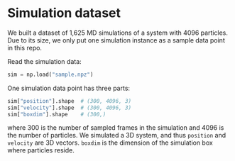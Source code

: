 # Simulation dataset

We built a dataset of 1,625 MD simulations of a system with 4096 particles. Due to its size, we only put one simulation instance as a sample data point in this repo.

Read the simulation data:

```python
sim = np.load("sample.npz")
```

One simulation data point has three parts:

```python
sim["position"].shape  # (300, 4096, 3)
sim["velocity"].shape  # (300, 4096, 3)
sim["boxdim"].shape    # (300,)
```

where 300 is the number of sampled frames in the simulation and 4096 is the number of particles.
We simulated a 3D system, and thus `position` and `velocity` are 3D vectors.
`boxdim` is the dimension of the simulation box where particles reside.
